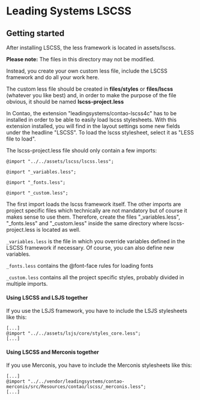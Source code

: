 # Leading Systems LSCSS

## Getting started
After installing LSCSS, the less framework is located in assets/lscss.

**Please note:** The files in this directory may not be modified.

Instead, you create your own custom less file, include the LSCSS framework and do all your work here.

The custom less file should be created in **files/styles** or **files/lscss** (whatever you like best)
and, in order to make the purpose of the file obvious, it should be named **lscss-project.less**

In Contao, the extension "leadingsystems/contao-lscss4c" has to be installed in order to be able to
easily load lscss stylesheets. With this extension installed, you will find in the layout settings some
new fields under the headline "LSCSS". To load the lscss stylesheet, select it as "LESS file to load".

The lscss-project.less file should only contain a few imports:


```
@import "../../assets/lscss/lscss.less";

@import "_variables.less";

@import "_fonts.less";

@import "_custom.less";
```

The first import loads the lscss framework itself. The other imports are project specific files which
technically are not mandatory but of course it makes sense to use them. Therefore, create the files
"_variables.less", "_fonts.less" and "_custom.less" inside the same directory where lscss-project.less
is located as well.

`_variables.less` is the file in which you override variables defined in the LSCSS framework if necessary.
Of course, you can also define new variables.

`_fonts.less` contains the @font-face rules for loading fonts

`_custom.less` contains all the project specific styles, probably divided in multiple imports.

#### Using LSCSS and LSJS together
If you use the LSJS framework, you have to include the LSJS stylesheets like this:
```
[...]
@import "../../assets/lsjs/core/styles_core.less";
[...]
```

#### Using LSCSS and Merconis together
If you use Merconis, you have to include the Merconis stylesheets like this:

```
[...]
@import "../../vendor/leadingsystems/contao-merconis/src/Resources/contao/lscss/_merconis.less";
[...]
```

